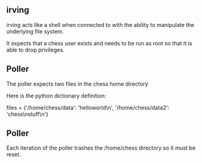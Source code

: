 ## irving

irving acts like a shell when connected to with the ability to manipulate the underlying file system.

It expects that a chess user exists and needs to be run as root so that it is able to drop privileges.

## Poller

The poller expects two files in the chess home directory

Here is the python dictionary definition:

files = {'/home/chess/data': 'helloworld\n', '/home/chess/data2': 'chess\nstuff\n'}

## Poller

Each iteration of the poller trashes the /home/chess directory so it must be reset.